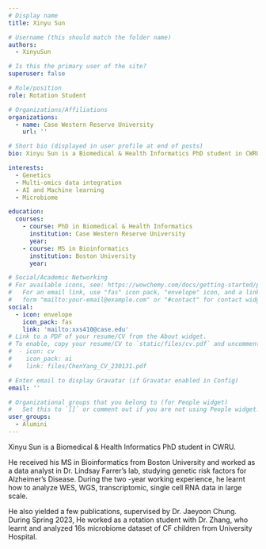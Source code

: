```yaml
---
# Display name
title: Xinyu Sun

# Username (this should match the folder name)
authors:
  - XinyuSun

# Is this the primary user of the site?
superuser: false

# Role/position
role: Rotation Student

# Organizations/Affiliations
organizations:
  - name: Case Western Reserve University
    url: ''

# Short bio (displayed in user profile at end of posts)
bio: Xinyu Sun is a Biomedical & Health Informatics PhD student in CWRU.

interests:
  - Genetics
  - Multi-omics data integration
  - AI and Machine learning
  - Microbiome

education:
  courses:
    - course: PhD in Biomedical & Health Informatics 
      institution: Case Western Reserve University
      year: 
    - course: MS in Bioinformatics
      institution: Boston University
      year: 

# Social/Academic Networking
# For available icons, see: https://wowchemy.com/docs/getting-started/page-builder/#icons
#   For an email link, use "fas" icon pack, "envelope" icon, and a link in the
#   form "mailto:your-email@example.com" or "#contact" for contact widget.
social:
  - icon: envelope
    icon_pack: fas
    link: 'mailto:xxs410@case.edu'
# Link to a PDF of your resume/CV from the About widget.
# To enable, copy your resume/CV to `static/files/cv.pdf` and uncomment the lines below.
#  - icon: cv
#    icon_pack: ai
#    link: files/ChenYang_CV_230131.pdf

# Enter email to display Gravatar (if Gravatar enabled in Config)
email: ''

# Organizational groups that you belong to (for People widget)
#   Set this to `[]` or comment out if you are not using People widget.
user_groups:
  - Alumini
---
```


Xinyu Sun is a Biomedical &amp; Health Informatics PhD student in CWRU.

He received his MS in Bioinformatics from Boston University and worked as a data analyst in Dr. Lindsay Farrer’s lab, studying genetic risk factors for Alzheimer’s Disease. During the two -year working experience, he learnt how to analyze WES, WGS, transcriptomic, single cell RNA data in large scale.

 He also yielded a few publications, supervised by Dr. Jaeyoon Chung. During Spring 2023, He worked as a rotation student with Dr. Zhang, who learnt and analyzed 16s microbiome dataset of CF children from University Hospital.